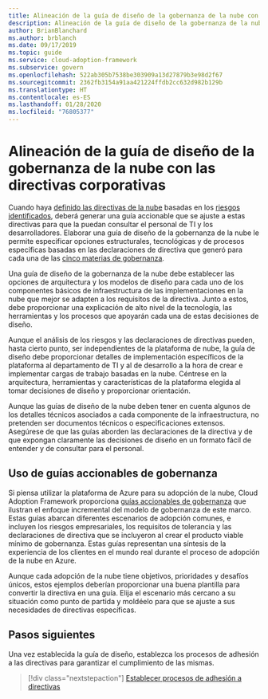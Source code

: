 ```yaml
---
title: Alineación de la guía de diseño de la gobernanza de la nube con las directivas corporativas
description: Alineación de la guía de diseño de la gobernanza de la nube con las directivas corporativas
author: BrianBlanchard
ms.author: brblanch
ms.date: 09/17/2019
ms.topic: guide
ms.service: cloud-adoption-framework
ms.subservice: govern
ms.openlocfilehash: 522ab305b7538be303909a13d27879b3e98d2f67
ms.sourcegitcommit: 2362fb3154a91aa421224ffdb2cc632d982b129b
ms.translationtype: HT
ms.contentlocale: es-ES
ms.lasthandoff: 01/28/2020
ms.locfileid: "76805377"
---
```

# <a name="align-your-cloud-governance-design-guide-with-corporate-policy"></a>Alineación de la guía de diseño de la gobernanza de la nube con las directivas corporativas

Cuando haya [definido las directivas de la nube](./policy-definition.md) basadas en los [riesgos identificados](./business-risk.md), deberá generar una guía accionable que se ajuste a estas directivas para que la puedan consultar el personal de TI y los desarrolladores. Elaborar una guía de diseño de la gobernanza de la nube le permite especificar opciones estructurales, tecnológicas y de procesos específicas basadas en las declaraciones de directiva que generó para cada una de las [cinco materias de gobernanza](../governance-disciplines.md).

Una guía de diseño de la gobernanza de la nube debe establecer las opciones de arquitectura y los modelos de diseño para cada uno de los componentes básicos de infraestructura de las implementaciones en la nube que mejor se adapten a los requisitos de la directiva. Junto a estos, debe proporcionar una explicación de alto nivel de la tecnología, las herramientas y los procesos que apoyarán cada una de estas decisiones de diseño.

Aunque el análisis de los riesgos y las declaraciones de directivas pueden, hasta cierto punto, ser independientes de la plataforma de nube, la guía de diseño debe proporcionar detalles de implementación específicos de la plataforma al departamento de TI y al de desarrollo a la hora de crear e implementar cargas de trabajo basadas en la nube. Céntrese en la arquitectura, herramientas y características de la plataforma elegida al tomar decisiones de diseño y proporcionar orientación.

Aunque las guías de diseño de la nube deben tener en cuenta algunos de los detalles técnicos asociados a cada componente de la infraestructura, no pretenden ser documentos técnicos o especificaciones extensos. Asegúrese de que las guías aborden las declaraciones de la directiva y de que expongan claramente las decisiones de diseño en un formato fácil de entender y de consultar para el personal.

<!-- markdownlint-enable MD033 -->

## <a name="use-the-actionable-governance-guides"></a>Uso de guías accionables de gobernanza

Si piensa utilizar la plataforma de Azure para su adopción de la nube, Cloud Adoption Framework proporciona [guías accionables de gobernanza](../guides/index.md) que ilustran el enfoque incremental del modelo de gobernanza de este marco. Estas guías abarcan diferentes escenarios de adopción comunes, e incluyen los riesgos empresariales, los requisitos de tolerancia y las declaraciones de directiva que se incluyeron al crear el producto viable mínimo de gobernanza. Estas guías representan una síntesis de la experiencia de los clientes en el mundo real durante el proceso de adopción de la nube en Azure.

Aunque cada adopción de la nube tiene objetivos, prioridades y desafíos únicos, estos ejemplos deberían proporcionar una buena plantilla para convertir la directiva en una guía. Elija el escenario más cercano a su situación como punto de partida y moldéelo para que se ajuste a sus necesidades de directivas específicas.

## <a name="next-steps"></a>Pasos siguientes

Una vez establecida la guía de diseño, establezca los procesos de adhesión a las directivas para garantizar el cumplimiento de las mismas.

> [!div class="nextstepaction"]
> [Establecer procesos de adhesión a directivas](./processes.md)
